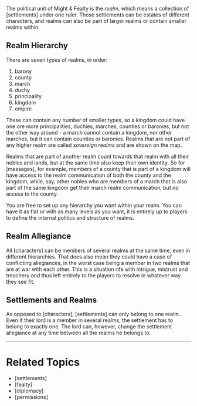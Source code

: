 The political unit of Might & Fealty is the *realm*, which means a collection of [settlements] under one ruler. Those settlements can be estates of different characters, and realms can also be part of larger realms or contain smaller realms within.


Realm Hierarchy
---------------
There are seven types of realms, in order:

1. barony
2. county
3. march
4. duchy
5. principality
6. kingdom
7. empire

These can contain any number of smaller types, so a kingdom could have one ore more principalities, duchies, marches, counties or baronies, but not the other way around - a march cannot contain a kingdom, nor other marches, but it can contain counties or baronies. Realms that are not part of any higher realm are called *sovereign realms* and are shown on the map.

Realms that are part of another realm count towards that realm with all their nobles and lands, but at the same time also keep their own identity. So for [messages], for example, members of a county that is part of a kingdom will have access to the realm communication of both the county and the kingdom, while, say, other nobles who are members of a march that is also part of the same kingdom get their march realm communication, but no access to the county.

You are free to set up any hierarchy you want within your realm. You can have it as flat or with as many levels as you want, it is entirely up to players to define the internal politics and structure of realms.


Realm Allegiance
----------------
All [characters] can be members of several realms at the same time, even in different hierarchies. That does also mean they could have a case of conflicting allegiances, in the worst case being a member in two realms that are at war with each other. This is a situation rife with intrigue, mistrust and treachery and thus left entirely to the players to resolve in whatever way they see fit.


Settlements and Realms
----------------------
As opposed to [characters], [settlements] can only belong to one realm. Even if their lord is a member in several realms, the settlement has to belong to exactly one. The lord can, however, change the settlement allegiance at any time between all the realms he belongs to.


---

Related Topics
==============
* [settlements]
* [fealty]
* [diplomacy]
* [permissions]
